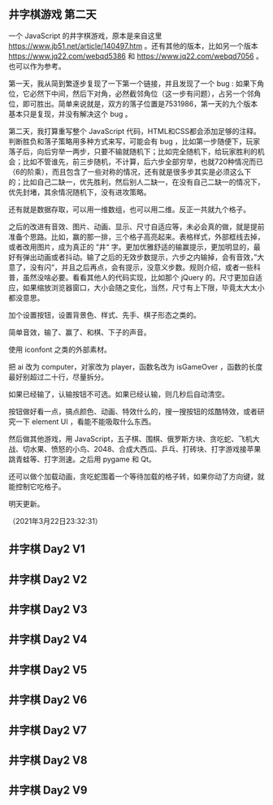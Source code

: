 ## 井字棋游戏 第二天

一个 JavaScript 的井字棋游戏，原本是来自这里 https://www.jb51.net/article/140497.htm 。还有其他的版本，比如另一个版本 https://www.jq22.com/webqd5386 和 https://www.jq22.com/webqd7056 。也可以作为参考。

第一天，我从简到繁逐步复现了一下第一个链接，并且发现了一个 bug : 如果下角位，它必然下中间，然后下对角，必然截邻角位（这一步有问题），占另一个邻角位，即可胜出。简单来说就是，双方的落子位置是7531986，第一天的九个版本基本只是复现，并没有解决这个 bug 。

第二天，我打算重写整个 JavaScript 代码，HTML和CSS都会添加足够的注释。判断胜负和落子策略用多种方式来写，可能会有 bug ，比如第一步随便下，玩家落子后，向后穷举一两步，只要不输就随机下；比如完全随机下，给玩家胜利的机会；比如不管谁先，前三步随机，不计算，后六步全部穷举，也就720种情况而已（6的阶乘），而且包含了一些对称的情况，还有就是很多步其实是必须这么下的；比如自己二缺一，优先胜利，然后别人二缺一，在没有自己二缺一的情况下，优先封堵，其余情况随机下，没有进攻策略。

还有就是数据存取，可以用一维数组，也可以用二维。反正一共就九个格子。

之后的改进有音效、图片、动画、显示、尺寸自适应等，未必会真的做，就是提前准备个思路。比如，赢的那一排，三个格子高亮起来。表格样式，外部框线去掉，或者改用图片，成为真正的 ”井“ 字。更加优雅舒适的输赢提示，更加明显的，最好有弹出动画或者抖动。输了之后的无效步数提示，六步之内输掉，会有音效，”大意了，没有闪“，并且之后再点，会有提示，没意义步数。规则介绍，或者一些科普，虽然没啥必要。看看其他人的代码实现，比如那个 jQuery 的。尺寸更加自适应，如果缩放浏览器窗口，大小会随之变化，当然，尺寸有上下限，毕竟太大太小都没意思。

加个设置按钮，设置背景色、样式、先手、棋子形态之类的。 

简单音效，输了、赢了、和棋、下子的声音。

使用 iconfont 之类的外部素材。

把 ai 改为 computer，对家改为 player，函数名改为 isGameOver ，函数的长度最好别超过二十行，尽量拆分。

如果已经输了，认输按钮不可选。如果已经认输，则几秒后自动清空。

按钮做好看一点，搞点颜色、动画、特效什么的，搜一搜按钮的炫酷特效，或者研究一下 element UI ，看能不能吸取什么东西。

然后做其他游戏，用 JavaScript，五子棋、围棋、俄罗斯方块、贪吃蛇、飞机大战、切水果、愤怒的小鸟、2048、合成大西瓜、乒乓、打砖块、打字游戏接苹果跳青蛙等、打字测速。之后用 pygame 和 Qt。

还可以做个加载动画，贪吃蛇围着一个等待加载的格子转，如果你动了方向键，就能控制它吃格子。

明天更新。

（2021年3月22日23:32:31）



## 井字棋 Day2 V1





## 井字棋 Day2 V2





## 井字棋 Day2 V3





## 井字棋 Day2 V4





## 井字棋 Day2 V5





## 井字棋 Day2 V6





## 井字棋 Day2 V7





## 井字棋 Day2 V8





## 井字棋 Day2 V9


